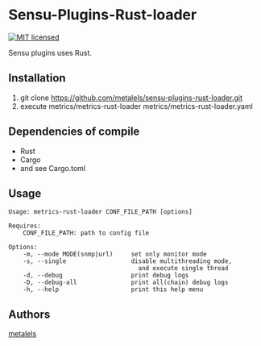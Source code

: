 # Sensu-Plugins-Rust-loader

[![MIT licensed](https://img.shields.io/badge/license-MIT-blue.svg)](LICENSE.txt)

Sensu plugins uses Rust.

## Installation ##

  1. git clone https://github.com/metalels/sensu-plugins-rust-loader.git
  2. execute metrics/metrics-rust-loader metrics/metrics-rust-loader.yaml

## Dependencies of compile ##

* Rust
* Cargo
* and see Cargo.toml

## Usage ##

```
Usage: metrics-rust-loader CONF_FILE_PATH [options]

Requires:
    CONF_FILE_PATH: path to config file

Options:
    -m, --mode MODE(snmp|url)     set only monitor mode
    -s, --single                  disable multithreading mode,
                                    and execute single thread
    -d, --debug                   print debug logs
    -D, --debug-all               print all(chain) debug logs
    -h, --help                    print this help menu
```

## Authors ##

[metalels](https://github.com/metalels)

